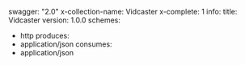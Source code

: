 swagger: "2.0"
x-collection-name: Vidcaster
x-complete: 1
info:
  title: Vidcaster
  version: 1.0.0
schemes:
- http
produces:
- application/json
consumes:
- application/json